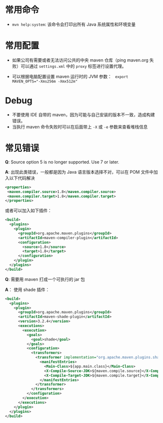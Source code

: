 # 常用命令

- `mvn help:system`: 该命令会打印出所有 Java 系统属性和环境变量

# 常用配置

- 如果公司有需要或者无法访问公共的中央 maven 仓库（ping maven.org 失败）可以通过 `settings.xml` 中的 `proxy` 标签进行设置代理。

- 可以根据电脑配置设置 maven 运行时的 JVM 参数： ` export MAVEN_OPTS="-Xms256m -Xmx512m"`


# Debug

- 不要使用 IDE 自带的 maven，因为可能与自己安装的版本不一致，造成构建错误。
- 当执行 maven 命令失败时可以在后面带上 `-X` 或 `-e` 参数来查看堆栈信息



# 常见错误

**Q**: Source option 5 is no longer supported. Use 7 or later.

**A**: 出现此类错误，一般都是因为 Java 语言版本选择不对，可以在 POM 文件中加入以下代码解决

 ```xml
<properties>
  <maven.compiler.source>1.8</maven.compiler.source>
  <maven.compiler.target>1.8</maven.compiler.target>
</properties>
 ```

或者可以加入如下插件：

```xml
<build>
  <plugins>
    <plugin>
      <groupId>org.apache.maven.plugins</groupId>
      <artifactId>maven-compiler-plugin</artifactId>
      <configuration>
        <source>1.8</source>
        <target>1.8</target>
      </configuration>
    </plugin>
  </plugins>
</build>
```



**Q**: 需要用 maven 打成一个可执行的 jar 包

**A**： 使用 shade 插件：

```xml
<build>
  <plugins>
    <plugin>
      <groupId>org.apache.maven.plugins</groupId>
      <artifactId>maven-shade-plugin</artifactId>
      <version>3.2.4</version>
      <executions>
        <execution>
          <goals>
            <goal>shade</goal>
          </goals>
          <configuration>
            <transformers>
              <transformer implementation="org.apache.maven.plugins.shade.resource.ManifestResourceTransformer">
                <manifestEntries>
                  <Main-Class>${app.main.class}</Main-Class>
                  <X-Compile-Source-JDK>${maven.compile.source}</X-Compile-Source-JDK>
                  <X-Compile-Target-JDK>${maven.compile.target}</X-Compile-Target-JDK>
                </manifestEntries>
              </transformer>
            </transformers>
          </configuration>
        </execution>
      </executions>
    </plugin>
  </plugins>
</build>
```

